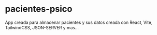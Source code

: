 # pacientes-psico
App creada para almacenar pacientes y sus datos creada con React, Vite, TailwindCSS, JSON-SERVER y mas...
